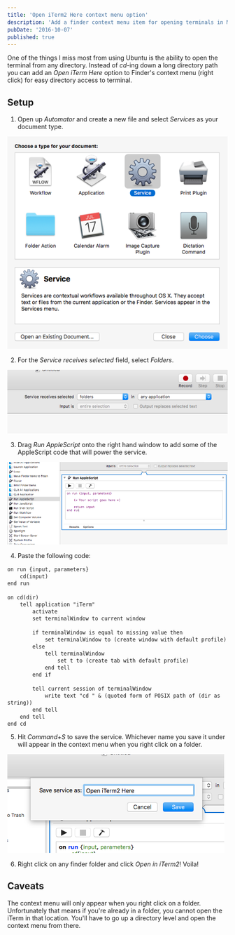 ```yaml
---
title: 'Open iTerm2 Here context menu option'
description: 'Add a finder context menu item for opening terminals in MacOS'
pubDate: '2016-10-07'
published: true
---
```


One of the things I miss most from using Ubuntu is the ability to open the terminal from any directory. Instead of _cd_-ing down a long directory path you can add an _Open iTerm Here_ option to Finder's context menu (right click) for easy directory access to terminal. 

## Setup
1) Open up _Automator_ and create a new file and select _Services_ as your document type. 

![Screenshot](./1.png)

2) For the _Service receives selected_ field, select _Folders_. 

![Screenshot](./2.png)

3) Drag _Run AppleScript_ onto the right hand window to add some of the AppleScript code that will power the service.

![Screenshot](./3.png)

4) Paste the following code:
 
```applescript
on run {input, parameters}
	cd(input)
end run

on cd(dir)
	tell application "iTerm"
		activate
		set terminalWindow to current window
		
		if terminalWindow is equal to missing value then
			set terminalWindow to (create window with default profile)
		else
			tell terminalWindow
				set t to (create tab with default profile)
			end tell
		end if
		
		tell current session of terminalWindow
			write text "cd " & (quoted form of POSIX path of (dir as string))
		end tell
	end tell
end cd
```

5) Hit _Command+S_ to save the service. Whichever name you save it under will appear in the context menu when you right click on a folder.

![Screenshot](./4.png)

6) Right click on any finder folder and click _Open in iTerm2_! Voila!

## Caveats
The context menu will only appear when you right click on a folder. Unfortunately that means if you're already in a folder, you cannot open the iTerm in that location. You'll have to go up a directory level and open the context menu from there.
